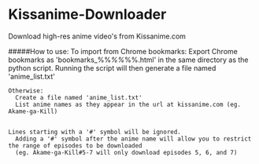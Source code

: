 Kissanime-Downloader
==

Download high-res anime video's from Kissanime.com



#####How to use:
    To import from Chrome bookmarks:
      Export Chrome bookmarks as 'bookmarks_%%_%%_%%.html' in the same directory as the python script.
      Running the script will then generate a file named 'anime_list.txt'
    
    Otherwise:
      Create a file named 'anime_list.txt'
      List anime names as they appear in the url at kissanime.com (eg. Akame-ga-Kill)
    
    
    Lines starting with a '#' symbol will be ignored.
	  Adding a '#' symbol after the anime name will allow you to restrict the range of episodes to be downloaded 
	  (eg. Akame-ga-Kill#5-7 will only download episodes 5, 6, and 7)
